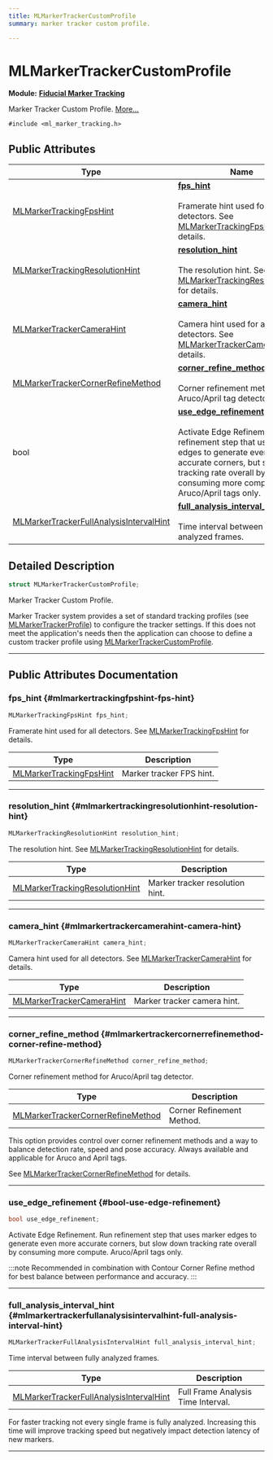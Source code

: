 ```yaml
---
title: MLMarkerTrackerCustomProfile
summary: marker tracker custom profile. 

---
```


# MLMarkerTrackerCustomProfile

**Module:** **[Fiducial Marker Tracking](/api-ref/api/Modules/group___marker_tracking/group___marker_tracking.md)**



Marker Tracker Custom Profile.  [More...](#detailed-description)


`#include <ml_marker_tracking.h>`

## Public Attributes

| Type           | Name           |
| -------------- | -------------- |
| [MLMarkerTrackingFpsHint](/api-ref/api/Modules/group___marker_tracking/group___marker_tracking.md#enums-mlmarkertrackingfpshint) | **[fps_hint](/api-ref/api/Modules/group___marker_tracking/struct_m_l_marker_tracker_custom_profile.md#mlmarkertrackingfpshint-fps-hint)** <br></br>Framerate hint used for all detectors. See [MLMarkerTrackingFpsHint](/api-ref/api/Modules/group___marker_tracking/group___marker_tracking.md#enum-mlmarkertrackingfpshint) for details.  |
| [MLMarkerTrackingResolutionHint](/api-ref/api/Modules/group___marker_tracking/group___marker_tracking.md#enums-mlmarkertrackingresolutionhint) | **[resolution_hint](/api-ref/api/Modules/group___marker_tracking/struct_m_l_marker_tracker_custom_profile.md#mlmarkertrackingresolutionhint-resolution-hint)** <br></br>The resolution hint. See [MLMarkerTrackingResolutionHint](/api-ref/api/Modules/group___marker_tracking/group___marker_tracking.md#enum-mlmarkertrackingresolutionhint) for details.  |
| [MLMarkerTrackerCameraHint](/api-ref/api/Modules/group___marker_tracking/group___marker_tracking.md#enums-mlmarkertrackercamerahint) | **[camera_hint](/api-ref/api/Modules/group___marker_tracking/struct_m_l_marker_tracker_custom_profile.md#mlmarkertrackercamerahint-camera-hint)** <br></br>Camera hint used for all detectors. See [MLMarkerTrackerCameraHint](/api-ref/api/Modules/group___marker_tracking/group___marker_tracking.md#enum-mlmarkertrackercamerahint) for details.  |
| [MLMarkerTrackerCornerRefineMethod](/api-ref/api/Modules/group___marker_tracking/group___marker_tracking.md#enums-mlmarkertrackercornerrefinemethod) | **[corner_refine_method](/api-ref/api/Modules/group___marker_tracking/struct_m_l_marker_tracker_custom_profile.md#mlmarkertrackercornerrefinemethod-corner-refine-method)** <br></br>Corner refinement method for Aruco/April tag detector.  |
| bool | **[use_edge_refinement](/api-ref/api/Modules/group___marker_tracking/struct_m_l_marker_tracker_custom_profile.md#bool-use-edge-refinement)** <br></br>Activate Edge Refinement. Run refinement step that uses marker edges to generate even more accurate corners, but slow down tracking rate overall by consuming more compute. Aruco/April tags only.  |
| [MLMarkerTrackerFullAnalysisIntervalHint](/api-ref/api/Modules/group___marker_tracking/group___marker_tracking.md#enums-mlmarkertrackerfullanalysisintervalhint) | **[full_analysis_interval_hint](/api-ref/api/Modules/group___marker_tracking/struct_m_l_marker_tracker_custom_profile.md#mlmarkertrackerfullanalysisintervalhint-full-analysis-interval-hint)** <br></br>Time interval between fully analyzed frames.  |

## Detailed Description

```cpp
struct MLMarkerTrackerCustomProfile;
```

Marker Tracker Custom Profile. 

Marker Tracker system provides a set of standard tracking profiles (see [MLMarkerTrackerProfile](/api-ref/api/Modules/group___marker_tracking/group___marker_tracking.md#enum-mlmarkertrackerprofile)) to configure the tracker settings. If this does not meet the application's needs then the application can choose to define a custom tracker profile using [MLMarkerTrackerCustomProfile](/api-ref/api/Modules/group___marker_tracking/struct_m_l_marker_tracker_custom_profile.md). 





-----------
## Public Attributes Documentation

### fps_hint {#mlmarkertrackingfpshint-fps-hint}

```cpp
MLMarkerTrackingFpsHint fps_hint;
```

Framerate hint used for all detectors. See [MLMarkerTrackingFpsHint](/api-ref/api/Modules/group___marker_tracking/group___marker_tracking.md#enum-mlmarkertrackingfpshint) for details. 


| Type | Description |
|--|--|
| [MLMarkerTrackingFpsHint](/api-ref/api/Modules/group___marker_tracking/group___marker_tracking.md#enums-mlmarkertrackingfpshint) | Marker tracker FPS hint.  |






-----------

### resolution_hint {#mlmarkertrackingresolutionhint-resolution-hint}

```cpp
MLMarkerTrackingResolutionHint resolution_hint;
```

The resolution hint. See [MLMarkerTrackingResolutionHint](/api-ref/api/Modules/group___marker_tracking/group___marker_tracking.md#enum-mlmarkertrackingresolutionhint) for details. 


| Type | Description |
|--|--|
| [MLMarkerTrackingResolutionHint](/api-ref/api/Modules/group___marker_tracking/group___marker_tracking.md#enums-mlmarkertrackingresolutionhint) | Marker tracker resolution hint.  |






-----------

### camera_hint {#mlmarkertrackercamerahint-camera-hint}

```cpp
MLMarkerTrackerCameraHint camera_hint;
```

Camera hint used for all detectors. See [MLMarkerTrackerCameraHint](/api-ref/api/Modules/group___marker_tracking/group___marker_tracking.md#enum-mlmarkertrackercamerahint) for details. 


| Type | Description |
|--|--|
| [MLMarkerTrackerCameraHint](/api-ref/api/Modules/group___marker_tracking/group___marker_tracking.md#enums-mlmarkertrackercamerahint) | Marker tracker camera hint.  |






-----------

### corner_refine_method {#mlmarkertrackercornerrefinemethod-corner-refine-method}

```cpp
MLMarkerTrackerCornerRefineMethod corner_refine_method;
```

Corner refinement method for Aruco/April tag detector. 


| Type | Description |
|--|--|
| [MLMarkerTrackerCornerRefineMethod](/api-ref/api/Modules/group___marker_tracking/group___marker_tracking.md#enums-mlmarkertrackercornerrefinemethod) | Corner Refinement Method.  |


This option provides control over corner refinement methods and a way to balance detection rate, speed and pose accuracy. Always available and applicable for Aruco and April tags.

See [MLMarkerTrackerCornerRefineMethod](/api-ref/api/Modules/group___marker_tracking/group___marker_tracking.md#enum-mlmarkertrackercornerrefinemethod) for details. 





-----------

### use_edge_refinement {#bool-use-edge-refinement}

```cpp
bool use_edge_refinement;
```

Activate Edge Refinement. Run refinement step that uses marker edges to generate even more accurate corners, but slow down tracking rate overall by consuming more compute. Aruco/April tags only. 



:::note
Recommended in combination with Contour Corner Refine method for best balance between performance and accuracy. 
:::



-----------

### full_analysis_interval_hint {#mlmarkertrackerfullanalysisintervalhint-full-analysis-interval-hint}

```cpp
MLMarkerTrackerFullAnalysisIntervalHint full_analysis_interval_hint;
```

Time interval between fully analyzed frames. 


| Type | Description |
|--|--|
| [MLMarkerTrackerFullAnalysisIntervalHint](/api-ref/api/Modules/group___marker_tracking/group___marker_tracking.md#enums-mlmarkertrackerfullanalysisintervalhint) | Full Frame Analysis Time Interval.  |


For faster tracking not every single frame is fully analyzed. Increasing this time will improve tracking speed but negatively impact detection latency of new markers. 





-----------

